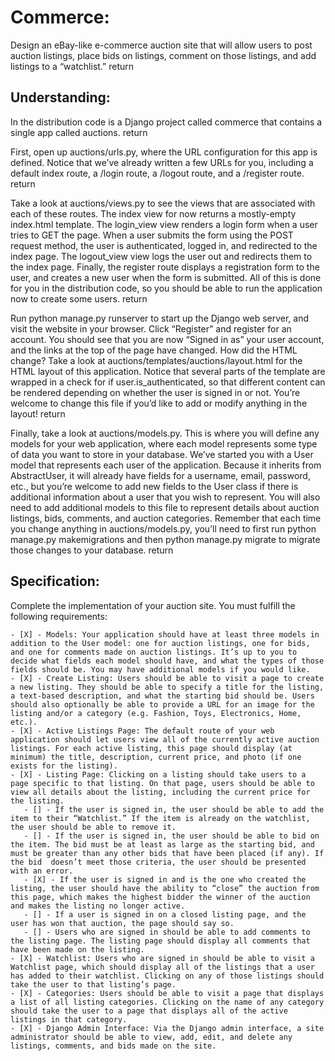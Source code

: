 # Commerce:

Design an eBay-like e-commerce auction site that will allow users to post auction listings, place bids on listings, comment on those listings, and add listings to a “watchlist.”  return

## Understanding:

In the distribution code is a Django project called commerce that contains a single app called auctions.  return

First, open up auctions/urls.py, where the URL configuration for this app is defined. Notice that we’ve already written a few URLs for you, including a default index route, a /login route, a /logout route, and a /register route.  return

Take a look at auctions/views.py to see the views that are associated with each of these routes. The index view for now returns a mostly-empty index.html template. The login_view view renders a login form when a user tries to GET the page. When a user submits the form using the POST request method, the user is authenticated, logged in, and redirected to the index page. The logout_view view logs the user out and redirects them to the index page. Finally, the register route displays a registration form to the user, and creates a new user when the form is submitted. All of this is done for you in the distribution code, so you should be able to run the application now to create some users.  return

Run python manage.py runserver to start up the Django web server, and visit the website in your browser. Click “Register” and register for an account. You should see that you are now “Signed in as” your user account, and the links at the top of the page have changed. How did the HTML change? Take a look at auctions/templates/auctions/layout.html for the HTML layout of this application. Notice that several parts of the template are wrapped in a check for if user.is_authenticated, so that different content can be rendered depending on whether the user is signed in or not. You’re welcome to change this file if you’d like to add or modify anything in the layout!  return

Finally, take a look at auctions/models.py. This is where you will define any models for your web application, where each model represents some type of data you want to store in your database. We’ve started you with a User model that represents each user of the application. Because it inherits from AbstractUser, it will already have fields for a username, email, password, etc., but you’re welcome to add new fields to the User class if there is additional information about a user that you wish to represent. You will also need to add additional models to this file to represent details about auction listings, bids, comments, and auction categories. Remember that each time you change anything in auctions/models.py, you’ll need to first run python manage.py makemigrations and then python manage.py migrate to migrate those changes to your database.  return

## Specification:

Complete the implementation of your auction site. You must fulfill the following requirements:

    - [X] - Models: Your application should have at least three models in addition to the User model: one for auction listings, one for bids, and one for comments made on auction listings. It’s up to you to decide what fields each model should have, and what the types of those fields should be. You may have additional models if you would like.
    - [X] - Create Listing: Users should be able to visit a page to create a new listing. They should be able to specify a title for the listing, a text-based description, and what the starting bid should be. Users should also optionally be able to provide a URL for an image for the listing and/or a category (e.g. Fashion, Toys, Electronics, Home, etc.).
    - [X] - Active Listings Page: The default route of your web application should let users view all of the currently active auction listings. For each active listing, this page should display (at minimum) the title, description, current price, and photo (if one exists for the listing).
    - [X] - Listing Page: Clicking on a listing should take users to a page specific to that listing. On that page, users should be able to view all details about the listing, including the current price for the listing.
       - [] - If the user is signed in, the user should be able to add the item to their “Watchlist.” If the item is already on the watchlist, the user should be able to remove it.
       - [] - If the user is signed in, the user should be able to bid on the item. The bid must be at least as large as the starting bid, and must be greater than any other bids that have been placed (if any). If the bid  doesn’t meet those criteria, the user should be presented with an error.
       - [X] - If the user is signed in and is the one who created the listing, the user should have the ability to “close” the auction from this page, which makes the highest bidder the winner of the auction and makes the listing no longer active.
       - [] - If a user is signed in on a closed listing page, and the user has won that auction, the page should say so.
       - [] - Users who are signed in should be able to add comments to the listing page. The listing page should display all comments that have been made on the listing.
    - [X] - Watchlist: Users who are signed in should be able to visit a Watchlist page, which should display all of the listings that a user has added to their watchlist. Clicking on any of those listings should take the user to that listing’s page.
    - [X] - Categories: Users should be able to visit a page that displays a list of all listing categories. Clicking on the name of any category should take the user to a page that displays all of the active listings in that category.
    - [X] - Django Admin Interface: Via the Django admin interface, a site administrator should be able to view, add, edit, and delete any listings, comments, and bids made on the site.
